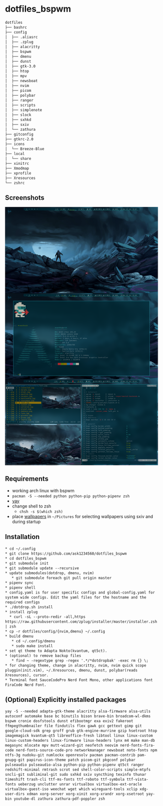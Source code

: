 # dotfiles_bspwm
```
dotfiles
├── bashrc
├── config
│  ├── .aliasrc
│  ├── .zplug
│  ├── alacritty
│  ├── bspwm
│  ├── dmenu
│  ├── dunst
│  ├── gtk-3.0
│  ├── htop
│  ├── mpv
│  ├── newsboat
│  ├── nvim
│  ├── picom
│  ├── polybar
│  ├── ranger
│  ├── scripts
│  ├── simplenote
│  ├── slock
│  ├── sxhkd
│  ├── sxiv
│  └── zathura
├── gitconfig
├── gtkrc-2.0
├── icons
│  └── Breeze-Blue
├── local
│  └── share
├── xinitrc
├── Xmodmap
├── xprofile
├── Xresources
└── zshrc
```

## Screenshots
<img src="Screenshots/result_new4.png" width=1000px>


## Requirements
* working arch linux with bspwm
* ```pacman -S --needed python python-pip python-pipenv zsh```
* [yay](https://github.com/Jguer/yay)
* change shell to zsh
  * ```chsh -s $(which zsh)```
* place [wallpapers](https://github.com/ask1234560/wallpapers) in ```~/Pictures``` for selecting wallpapers using sxiv and during startup

## Installation 
```
* cd ~/.config
* git clone https://github.com/ask1234560/dotfiles_bspwm
* cd dotfiles_bspwm
* git submodule init 
* git submodule update --recursive 
* update submodules(dotdrop, dmenu, nvim)
   * git submodule foreach git pull origin master
* pipenv sync
* pipenv shell
* config.yaml is for user specific configs and global-config.yaml for system wide configs. Edit the yaml files for the hostname and the required configs
* ./dotdrop.sh install
* install zplug
  * curl -sL --proto-redir -all,https https://raw.githubusercontent.com/zplug/installer/master/installer.zsh | zsh
* cp -r dotfiles/config/{nvim,dmenu} ~/.config
* build dmenu
   * cd ~/.config/dmenu
   * sudo make install
* set qt theme to Adapta Nokto(kvantum, qt5ct).
* (optional) to remove backup files
   * find ~ -regextype grep -regex '.*/*dotdropbak' -exec rm {} \;
* for changing theme, change in alacritty, nvim, nvim quick scope pluggin(init.vim), ~/.Xresources, dmenu, dunst, polybar(reads Xresources), cursor.
* Terminal font SauceCodePro Nerd Font Mono, other applications font FiraCode Nerd Font.
```
   
## (Optional) Explicitly installed packages  
```
yay -S --needed adapta-gtk-theme alacritty alsa-firmware alsa-utils autoconf automake base bc binutils bison brave-bin broadcom-wl-dkms bspwm cronie dosfstools dunst efibootmgr exa exiv2 fakeroot ffmpegthumbnailer file findutils flex gawk gcc gettext gimp git google-cloud-sdk grep groff grub gtk-engine-murrine gzip hsetroot htop imagemagick kvantum-qt5 libreoffice-fresh libtool linux linux-custom linux-custom-headers linux-firmware linux-headers lynx m4 make man-db megasync mlocate mpv mutt-wizard-git neofetch neovim nerd-fonts-fira-code nerd-fonts-source-code-pro networkmanager newsboat noto-fonts npm ntfs-3g nudoku-git numlockx openresolv pacman pacman-contrib pam-gnupg-git papirus-icon-theme patch picom-git pkgconf polybar pulseaudio pulseaudio-alsa python-pip python-pipenv qt5ct ranger redshift-minimal rmtrash scrot sed shell-color-scripts simple-mtpfs sncli-git subliminal-git sudo sxhkd sxiv syncthing texinfo thunar timeshift trash-cli ttf-ms-fonts ttf-roboto ttf-symbola ttf-vista-fonts ueberzug unclutter unrar virtualbox virtualbox-ext-oracle virtualbox-guest-iso weechat wget which wireguard-tools xclip xdg-user-dirs xdman xorg-server xorg-xinit xorg-xrandr xorg-xsetroot yay-bin youtube-dl zathura zathura-pdf-poppler zsh
```

